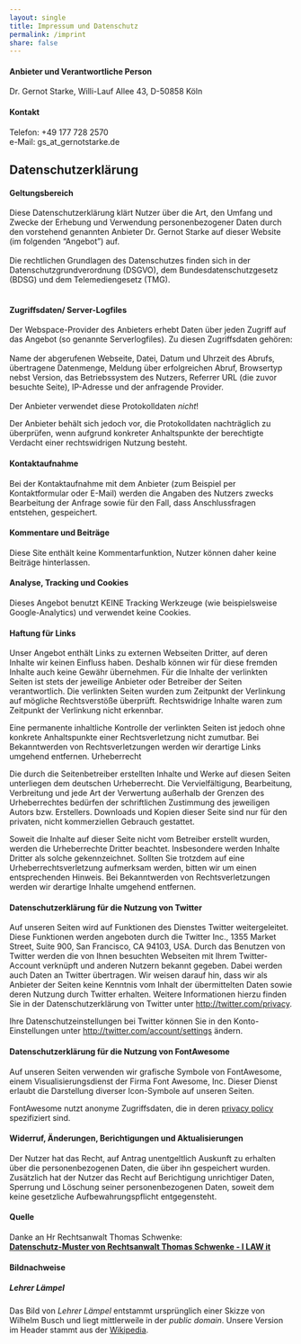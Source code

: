 ```yaml
---
layout: single
title: Impressum und Datenschutz
permalink: /imprint
share: false
---
```


#### Anbieter und Verantwortliche Person

Dr. Gernot Starke, Willi-Lauf Allee 43, D-50858 Köln


#### Kontakt

Telefon: +49 177 728 2570<br>
e-Mail: gs_at_gernotstarke.de
<br>


## Datenschutzerklärung

#### Geltungsbereich
Diese Datenschutzerklärung klärt Nutzer über die Art, den Umfang und Zwecke der Erhebung und Verwendung personenbezogener Daten durch den vorstehend genannten Anbieter Dr. Gernot Starke auf dieser Website (im folgenden “Angebot”) auf.<br />
<br />
Die rechtlichen Grundlagen des Datenschutzes finden sich in der Datenschutzgrundverordnung (DSGVO), dem Bundesdatenschutzgesetz (BDSG) und dem Telemediengesetz (TMG).<br />
<br />

#### Zugriffsdaten/ Server-Logfiles
Der Webspace-Provider des Anbieters erhebt Daten über jeden Zugriff auf das Angebot (so genannte Serverlogfiles). Zu diesen Zugriffsdaten gehören:<br />
<br />
Name der abgerufenen Webseite, Datei, Datum und Uhrzeit des Abrufs, übertragene Datenmenge, Meldung über erfolgreichen Abruf, Browsertyp nebst Version, das Betriebssystem des Nutzers, Referrer URL (die zuvor besuchte Seite), IP-Adresse und der anfragende Provider.<br/>
<br/>
Der Anbieter verwendet diese Protokolldaten *nicht*!

Der Anbieter behält sich jedoch vor, die Protokolldaten nachträglich zu überprüfen, wenn aufgrund konkreter Anhaltspunkte der berechtigte Verdacht einer rechtswidrigen Nutzung besteht.

#### Kontaktaufnahme
Bei der Kontaktaufnahme mit dem Anbieter (zum Beispiel per Kontaktformular oder E-Mail) werden die Angaben des Nutzers zwecks Bearbeitung der Anfrage sowie für den Fall, dass Anschlussfragen entstehen, gespeichert.


#### Kommentare und Beiträge
Diese Site enthält keine Kommentarfunktion, Nutzer können daher keine Beiträge hinterlassen.

#### Analyse, Tracking und Cookies
Dieses Angebot benutzt KEINE Tracking Werkzeuge (wie beispielsweise
  Google-Analytics) und verwendet keine Cookies.

#### Haftung für Links

Unser Angebot enthält Links zu externen Webseiten Dritter, auf deren Inhalte wir keinen Einfluss haben. Deshalb können wir für diese fremden Inhalte auch keine Gewähr übernehmen. Für die Inhalte der verlinkten Seiten ist stets der jeweilige Anbieter oder Betreiber der Seiten verantwortlich. Die verlinkten Seiten wurden zum Zeitpunkt der Verlinkung auf mögliche Rechtsverstöße überprüft. Rechtswidrige Inhalte waren zum Zeitpunkt der Verlinkung nicht erkennbar.

Eine permanente inhaltliche Kontrolle der verlinkten Seiten ist jedoch ohne konkrete Anhaltspunkte einer Rechtsverletzung nicht zumutbar. Bei Bekanntwerden von Rechtsverletzungen werden wir derartige Links umgehend entfernen. Urheberrecht

Die durch die Seitenbetreiber erstellten Inhalte und Werke auf diesen Seiten unterliegen dem deutschen Urheberrecht. Die Vervielfältigung, Bearbeitung, Verbreitung und jede Art der Verwertung außerhalb der Grenzen des Urheberrechtes bedürfen der schriftlichen Zustimmung des jeweiligen Autors bzw. Erstellers. Downloads und Kopien dieser Seite sind nur für den privaten, nicht kommerziellen Gebrauch gestattet.

Soweit die Inhalte auf dieser Seite nicht vom Betreiber erstellt wurden, werden die Urheberrechte Dritter beachtet. Insbesondere werden Inhalte Dritter als solche gekennzeichnet. Sollten Sie trotzdem auf eine Urheberrechtsverletzung aufmerksam werden, bitten wir um einen entsprechenden Hinweis. Bei Bekanntwerden von Rechtsverletzungen werden wir derartige Inhalte umgehend entfernen.

#### Datenschutzerklärung für die Nutzung von Twitter

Auf unseren Seiten wird auf Funktionen des Dienstes Twitter weitergeleitet. Diese Funktionen werden angeboten durch die Twitter Inc., 1355 Market Street, Suite 900, San Francisco, CA 94103, USA. Durch das Benutzen von Twitter werden die von Ihnen besuchten Webseiten mit Ihrem Twitter-Account verknüpft und anderen Nutzern bekannt gegeben. Dabei werden auch Daten an Twitter übertragen. Wir weisen darauf hin, dass wir als Anbieter der Seiten keine Kenntnis vom Inhalt der übermittelten Daten sowie deren Nutzung durch Twitter erhalten. Weitere Informationen hierzu finden Sie in der Datenschutzerklärung von Twitter unter http://twitter.com/privacy.

Ihre Datenschutzeinstellungen bei Twitter können Sie in den Konto-Einstellungen unter http://twitter.com/account/settings ändern.

#### Datenschutzerklärung für die Nutzung von FontAwesome

Auf unseren Seiten verwenden wir grafische Symbole von FontAwesome,
einem Visualisierungsdienst der Firma Font Awesome, Inc. Dieser Dienst
erlaubt die Darstellung diverser Icon-Symbole auf unseren Seiten.

FontAwesome nutzt anonyme Zugriffsdaten, die in deren
[privacy policy](https://fontawesome.com/privacy) spezifiziert sind.
<br/>

#### Widerruf, Änderungen, Berichtigungen und Aktualisierungen
Der Nutzer hat das Recht, auf Antrag unentgeltlich Auskunft zu erhalten über die personenbezogenen Daten, die über ihn gespeichert wurden. Zusätzlich hat der Nutzer das Recht auf Berichtigung unrichtiger Daten, Sperrung und Löschung seiner personenbezogenen Daten, soweit dem keine gesetzliche Aufbewahrungspflicht entgegensteht.<br />

#### Quelle
Danke an Hr Rechtsanwalt Thomas Schwenke:<br>
<a href="http://rechtsanwalt-schwenke.de/smmr-buch/datenschutz-muster-generator-fuer-webseiten-blogs-und-social-media/"><strong>Datenschutz-Muster von Rechtsanwalt Thomas Schwenke - I LAW it</strong></a>


#### Bildnachweise

##### Lehrer Lämpel
Das Bild von _Lehrer Lämpel_ entstammt ursprünglich einer Skizze von
Wilhelm Busch und liegt mittlerweile in der _public domain_. Unsere Version
im Header stammt aus der [Wikipedia](https://de.m.wikipedia.org/wiki/Max_und_Moritz#/media/Datei%3AL%C3%A4mpel.jpg).
